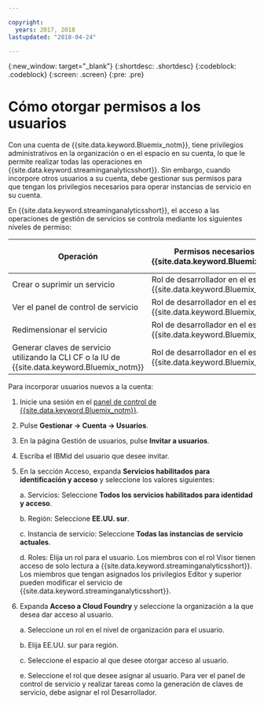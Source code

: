 ```yaml
---

copyright:
  years: 2017, 2018
lastupdated: "2018-04-24"

---
```


<!-- Attribute definitions -->
{:new_window: target="_blank"}
{:shortdesc: .shortdesc}
{:codeblock: .codeblock}
{:screen: .screen}
{:pre: .pre}

# Cómo otorgar permisos a los usuarios

Con una cuenta de {{site.data.keyword.Bluemix_notm}}, tiene privilegios administrativos en la organización o en el espacio en su cuenta, lo que le permite realizar todas las operaciones en {{site.data.keyword.streaminganalyticsshort}}. Sin embargo, cuando incorpore otros usuarios a su cuenta, debe gestionar sus permisos para que tengan los privilegios necesarios para operar instancias de servicio en su cuenta.

En {{site.data.keyword.streaminganalyticsshort}}, el acceso a las operaciones de gestión de servicios se controla mediante los siguientes niveles de permiso:

| Operación | Permisos necesarios de {{site.data.keyword.Bluemix_notm}} | Permisos necesarios de IAM |
|-----------|------------------------------|--------------------------|
| Crear o suprimir un servicio | Rol de desarrollador en el espacio de {{site.data.keyword.Bluemix_notm}} | Ninguno |
| Ver el panel de control de servicio | Rol de desarrollador en el espacio de {{site.data.keyword.Bluemix_notm}} | Visor y superior |
| Redimensionar el servicio   | Rol de desarrollador en el espacio de {{site.data.keyword.Bluemix_notm}} | Editor y superior |
| Generar claves de servicio utilizando la CLI CF o la IU de {{site.data.keyword.Bluemix_notm}} | Rol de desarrollador en el espacio de {{site.data.keyword.Bluemix_notm}} | Ninguno |

Para incorporar usuarios nuevos a la cuenta:

1.	Inicie una sesión en el [panel de control de {{site.data.keyword.Bluemix_notm}}](https://console.bluemix.net).

2.	Pulse **Gestionar -> Cuenta -> Usuarios**.

3.	En la página Gestión de usuarios, pulse **Invitar a usuarios**.

4.	Escriba el IBMid del usuario que desee invitar.

5.	En la sección Acceso, expanda **Servicios habilitados para identificación y acceso** y seleccione los valores siguientes:

	a.	Servicios: Seleccione **Todos los servicios habilitados para identidad y acceso**.

	b.	Región: Seleccione **EE.UU. sur**.

	c.	Instancia de servicio: Seleccione **Todas las instancias de servicio actuales**.

	d.	Roles: Elija un rol para el usuario. Los miembros con el rol Visor tienen acceso de solo lectura a {{site.data.keyword.streaminganalyticsshort}}. Los miembros que tengan asignados los privilegios Editor y superior pueden modificar el servicio de {{site.data.keyword.streaminganalyticsshort}}.

6.	Expanda **Acceso a Cloud Foundry** y seleccione la organización a la que desea dar acceso al usuario.

	a. Seleccione un rol en el nivel de organización para el usuario.

	b.	Elija EE.UU. sur para región.

	c.	Seleccione el espacio al que desee otorgar acceso al usuario.

	e.	Seleccione el rol que desee asignar al usuario. Para ver el panel de control de servicio y realizar tareas como la generación de claves de servicio, debe asignar el rol Desarrollador.
